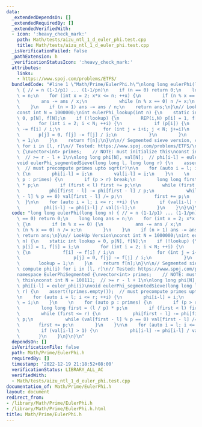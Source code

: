 ```yaml
---
data:
  _extendedDependsOn: []
  _extendedRequiredBy: []
  _extendedVerifiedWith:
  - icon: ':heavy_check_mark:'
    path: Math/tests/aizu_ntl_1_d_euler_phi.test.cpp
    title: Math/tests/aizu_ntl_1_d_euler_phi.test.cpp
  _isVerificationFailed: false
  _pathExtension: h
  _verificationStatusIcon: ':heavy_check_mark:'
  attributes:
    links:
    - https://www.spoj.com/problems/ETFS/
  bundledCode: "#line 1 \"Math/Prime/EulerPhi.h\"\nlong long eulerPhi(long long n)\
    \ { // = n (1-1/p1) ... (1-1/pn)\n    if (n == 0) return 0;\n    long long ans\
    \ = n;\n    for (int x = 2; x*x <= n; ++x) {\n        if (n % x == 0) {\n    \
    \        ans -= ans / x;\n            while (n % x == 0) n /= x;\n        }\n\
    \    }\n    if (n > 1) ans -= ans / n;\n    return ans;\n}\n// LookUp Version\n\
    const int N = 1000000;\nint eulerPhi_lookup(int n) {\n    static int lookup =\
    \ 0, p[N], f[N];\n    if (!lookup) {\n        REP(i,N) p[i] = 1, f[i] = i;\n \
    \       for (int i = 2; i < N; ++i) {\n            if (p[i]) {\n            f[i]\
    \ -= f[i] / i;\n                for (int j = i+i; j < N; j+=i)\n             \
    \       p[j] = 0, f[j] -= f[j] / i;\n            }\n        }\n        lookup\
    \ = 1;\n    }\n    return f[n];\n}\n\n// Segmented sieve version, compute phi(i)\
    \ for i in [l, r]\n// Tested: https://www.spoj.com/problems/ETFS/\nnamespace EulerPhiSegmented\
    \ {\nvector<int> primes;    // NOTE: must initialize this\nconst int N = 100111;\
    \  // >= r - l + 1\n\nlong long phi[N], val[N];  // phi[i-l] = euler_phi(i)\n\
    void eulerPhi_segmentedSieve(long long l, long long r) {\n    assert(!primes.empty());\
    \  // must precompute primes upto sqrt(r)\n\n    for (auto i = l; i <= r; ++i)\
    \ {\n        phi[i-l] = i;\n        val[i-l] = i;\n    }\n    \n    for (auto\
    \ p : primes) {\n        if (p > r) break;\n        long long first = (l / p)\
    \ * p;\n        if (first < l) first += p;\n\n        while (first <= r) {\n \
    \           phi[first - l] -= phi[first - l] / p;\n            while (val[first\
    \ - l] % p == 0) val[first - l] /= p;\n            first += p;\n        }\n  \
    \  }\n\n    for (auto i = l; i <= r; ++i) {\n        if (val[i-l] > 1) {\n   \
    \         phi[i-l] -= phi[i-l] / val[i-l];\n        }\n    }\n}\n}\n"
  code: "long long eulerPhi(long long n) { // = n (1-1/p1) ... (1-1/pn)\n    if (n\
    \ == 0) return 0;\n    long long ans = n;\n    for (int x = 2; x*x <= n; ++x)\
    \ {\n        if (n % x == 0) {\n            ans -= ans / x;\n            while\
    \ (n % x == 0) n /= x;\n        }\n    }\n    if (n > 1) ans -= ans / n;\n   \
    \ return ans;\n}\n// LookUp Version\nconst int N = 1000000;\nint eulerPhi_lookup(int\
    \ n) {\n    static int lookup = 0, p[N], f[N];\n    if (!lookup) {\n        REP(i,N)\
    \ p[i] = 1, f[i] = i;\n        for (int i = 2; i < N; ++i) {\n            if (p[i])\
    \ {\n            f[i] -= f[i] / i;\n                for (int j = i+i; j < N; j+=i)\n\
    \                    p[j] = 0, f[j] -= f[j] / i;\n            }\n        }\n \
    \       lookup = 1;\n    }\n    return f[n];\n}\n\n// Segmented sieve version,\
    \ compute phi(i) for i in [l, r]\n// Tested: https://www.spoj.com/problems/ETFS/\n\
    namespace EulerPhiSegmented {\nvector<int> primes;    // NOTE: must initialize\
    \ this\nconst int N = 100111;  // >= r - l + 1\n\nlong long phi[N], val[N];  //\
    \ phi[i-l] = euler_phi(i)\nvoid eulerPhi_segmentedSieve(long long l, long long\
    \ r) {\n    assert(!primes.empty());  // must precompute primes upto sqrt(r)\n\
    \n    for (auto i = l; i <= r; ++i) {\n        phi[i-l] = i;\n        val[i-l]\
    \ = i;\n    }\n    \n    for (auto p : primes) {\n        if (p > r) break;\n\
    \        long long first = (l / p) * p;\n        if (first < l) first += p;\n\n\
    \        while (first <= r) {\n            phi[first - l] -= phi[first - l] /\
    \ p;\n            while (val[first - l] % p == 0) val[first - l] /= p;\n     \
    \       first += p;\n        }\n    }\n\n    for (auto i = l; i <= r; ++i) {\n\
    \        if (val[i-l] > 1) {\n            phi[i-l] -= phi[i-l] / val[i-l];\n \
    \       }\n    }\n}\n}\n"
  dependsOn: []
  isVerificationFile: false
  path: Math/Prime/EulerPhi.h
  requiredBy: []
  timestamp: '2022-12-19 21:18:52+08:00'
  verificationStatus: LIBRARY_ALL_AC
  verifiedWith:
  - Math/tests/aizu_ntl_1_d_euler_phi.test.cpp
documentation_of: Math/Prime/EulerPhi.h
layout: document
redirect_from:
- /library/Math/Prime/EulerPhi.h
- /library/Math/Prime/EulerPhi.h.html
title: Math/Prime/EulerPhi.h
---
```

